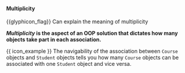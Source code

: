 <div id="title">

#### Multiplicity

</div>

<span id="prereqs"></span>

<span id="outcomes">{{glyphicon_flag}} Can explain the meaning of multiplicity</span>

<div id="body">

**_Multiplicity_ is the aspect of an OOP solution that dictates how many objects take part in each association.** 

<tip-box> 

{{ icon_example }} The navigability of the association between `Course` objects and `Student` objects tells you how many `Course` objects can be associated with one `Student` object and vice versa. 

</tip-box>

</div>

<div id="extras">
</div>